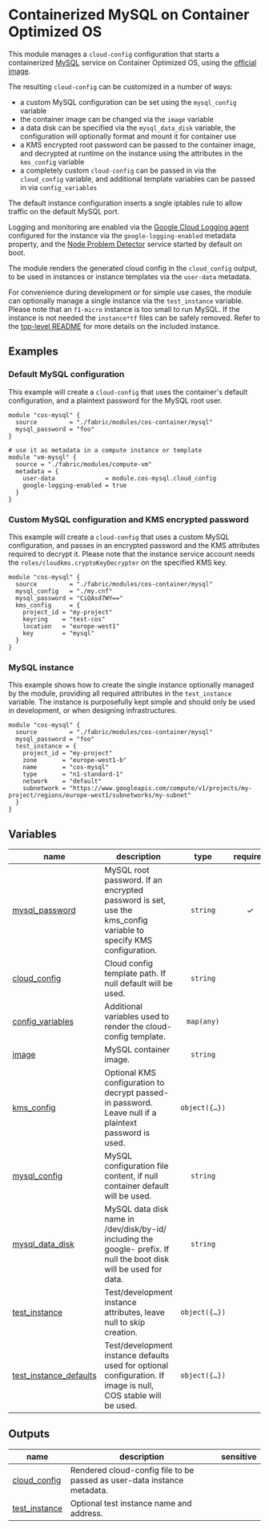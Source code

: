 # Containerized MySQL on Container Optimized OS

This module manages a `cloud-config` configuration that starts a containerized [MySQL](https://www.mysql.com/) service on Container Optimized OS, using the [official image](https://hub.docker.com/_/mysql).

The resulting `cloud-config` can be customized in a number of ways:

- a custom MySQL configuration can be set using the `mysql_config` variable
- the container image can be changed via the `image` variable
- a data disk can be specified via the `mysql_data_disk` variable, the configuration will optionally format and mount it for container use
- a KMS encrypted root password can be passed to the container image, and decrypted at runtime on the instance using the attributes in the `kms_config` variable
- a completely custom `cloud-config` can be passed in via the `cloud_config` variable, and additional template variables can be passed in via `config_variables`

The default instance configuration inserts a sngle iptables rule to allow traffic on the default MySQL port.

Logging and monitoring are enabled via the [Google Cloud Logging agent](https://cloud.google.com/container-optimized-os/docs/how-to/logging) configured for the instance via the `google-logging-enabled` metadata property, and the [Node Problem Detector](https://cloud.google.com/container-optimized-os/docs/how-to/monitoring) service started by default on boot.

The module renders the generated cloud config in the `cloud_config` output, to be used in instances or instance templates via the `user-data` metadata.

For convenience during development or for simple use cases, the module can optionally manage a single instance via the `test_instance` variable. Please note that an `f1-micro` instance is too small to run MySQL. If the instance is not needed the `instance*tf` files can be safely removed. Refer to the [top-level README](../README.md) for more details on the included instance.

## Examples

### Default MySQL configuration

This example will create a `cloud-config` that uses the container's default configuration, and a plaintext password for the MySQL root user.

```hcl
module "cos-mysql" {
  source         = "./fabric/modules/cos-container/mysql"
  mysql_password = "foo"
}

# use it as metadata in a compute instance or template
module "vm-mysql" {
  source = "./fabric/modules/compute-vm"
  metadata = {
    user-data              = module.cos-mysql.cloud_config
    google-logging-enabled = true
  }
}
```

### Custom MySQL configuration and KMS encrypted password

This example will create a `cloud-config` that uses a custom MySQL configuration, and passes in an encrypted password and the KMS attributes required to decrypt it. Please note that the instance service account needs the `roles/cloudkms.cryptoKeyDecrypter` on the specified KMS key.

```hcl
module "cos-mysql" {
  source         = "./fabric/modules/cos-container/mysql"
  mysql_config   = "./my.cnf"
  mysql_password = "CiQAsd7WY=="
  kms_config     = {
    project_id = "my-project"
    keyring    = "test-cos"
    location   = "europe-west1"
    key        = "mysql"
  }
}
```

### MySQL instance

This example shows how to create the single instance optionally managed by the module, providing all required attributes in the `test_instance` variable. The instance is purposefully kept simple and should only be used in development, or when designing infrastructures.

```hcl
module "cos-mysql" {
  source         = "./fabric/modules/cos-container/mysql"
  mysql_password = "foo"
  test_instance = {
    project_id = "my-project"
    zone       = "europe-west1-b"
    name       = "cos-mysql"
    type       = "n1-standard-1"
    network    = "default"
    subnetwork = "https://www.googleapis.com/compute/v1/projects/my-project/regions/europe-west1/subnetworks/my-subnet"
  }
}
```
<!-- BEGIN TFDOC -->

## Variables

| name | description | type | required | default |
|---|---|:---:|:---:|:---:|
| [mysql_password](variables.tf#L58) | MySQL root password. If an encrypted password is set, use the kms_config variable to specify KMS configuration. | <code>string</code> | ✓ |  |
| [cloud_config](variables.tf#L17) | Cloud config template path. If null default will be used. | <code>string</code> |  | <code>null</code> |
| [config_variables](variables.tf#L23) | Additional variables used to render the cloud-config template. | <code>map&#40;any&#41;</code> |  | <code>&#123;&#125;</code> |
| [image](variables.tf#L29) | MySQL container image. | <code>string</code> |  | <code>&#34;mysql:5.7&#34;</code> |
| [kms_config](variables.tf#L35) | Optional KMS configuration to decrypt passed-in password. Leave null if a plaintext password is used. | <code title="object&#40;&#123;&#10;  project_id &#61; string&#10;  keyring    &#61; string&#10;  location   &#61; string&#10;  key        &#61; string&#10;&#125;&#41;">object&#40;&#123;&#8230;&#125;&#41;</code> |  | <code>null</code> |
| [mysql_config](variables.tf#L46) | MySQL configuration file content, if null container default will be used. | <code>string</code> |  | <code>null</code> |
| [mysql_data_disk](variables.tf#L52) | MySQL data disk name in /dev/disk/by-id/ including the google- prefix. If null the boot disk will be used for data. | <code>string</code> |  | <code>null</code> |
| [test_instance](variables-instance.tf#L17) | Test/development instance attributes, leave null to skip creation. | <code title="object&#40;&#123;&#10;  project_id &#61; string&#10;  zone       &#61; string&#10;  name       &#61; string&#10;  type       &#61; string&#10;  network    &#61; string&#10;  subnetwork &#61; string&#10;&#125;&#41;">object&#40;&#123;&#8230;&#125;&#41;</code> |  | <code>null</code> |
| [test_instance_defaults](variables-instance.tf#L30) | Test/development instance defaults used for optional configuration. If image is null, COS stable will be used. | <code title="object&#40;&#123;&#10;  disks &#61; map&#40;object&#40;&#123;&#10;    read_only &#61; bool&#10;    size      &#61; number&#10;  &#125;&#41;&#41;&#10;  image                 &#61; string&#10;  metadata              &#61; map&#40;string&#41;&#10;  nat                   &#61; bool&#10;  service_account_roles &#61; list&#40;string&#41;&#10;  tags                  &#61; list&#40;string&#41;&#10;&#125;&#41;">object&#40;&#123;&#8230;&#125;&#41;</code> |  | <code title="&#123;&#10;  disks    &#61; &#123;&#125;&#10;  image    &#61; null&#10;  metadata &#61; &#123;&#125;&#10;  nat      &#61; false&#10;  service_account_roles &#61; &#91;&#10;    &#34;roles&#47;logging.logWriter&#34;,&#10;    &#34;roles&#47;monitoring.metricWriter&#34;&#10;  &#93;&#10;  tags &#61; &#91;&#34;ssh&#34;&#93;&#10;&#125;">&#123;&#8230;&#125;</code> |

## Outputs

| name | description | sensitive |
|---|---|:---:|
| [cloud_config](outputs.tf#L17) | Rendered cloud-config file to be passed as user-data instance metadata. |  |
| [test_instance](outputs-instance.tf#L17) | Optional test instance name and address. |  |

<!-- END TFDOC -->
